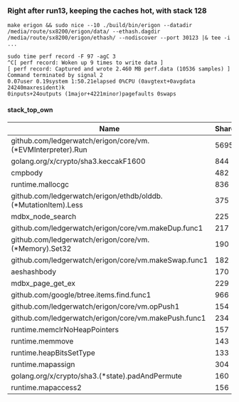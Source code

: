 ### Right after run13, keeping the caches hot, with stack 128

```
make erigon && sudo nice --10 ./build/bin/erigon --datadir /media/route/sx8200/erigon/data/ --ethash.dagdir /media/route/sx8200/erigon/ethash/ --nodiscover --port 30123 |& tee -i ...
```
```
sudo time perf record -F 97 -agC 3
^C[ perf record: Woken up 9 times to write data ]
[ perf record: Captured and wrote 2.460 MB perf.data (10536 samples) ]
Command terminated by signal 2
0.07user 0.19system 1:50.21elapsed 0%CPU (0avgtext+0avgdata 24240maxresident)k
0inputs+24outputs (1major+4221minor)pagefaults 0swaps
```

#### stack_top_own

Name                                                                                  | Shared |   %   | Own  |   %
--------------------------------------------------------------------------------------|--------|-------|------|------
github.com/ledgerwatch/erigon/core/vm.(*EVMInterpreter).Run                           |   5695 |  54.1 | 1835 |  17.4
golang.org/x/crypto/sha3.keccakF1600                                                  |    844 |   8.0 |  844 |   8.0
cmpbody                                                                               |    482 |   4.6 |  482 |   4.6
runtime.mallocgc                                                                      |    836 |   7.9 |  400 |   3.8
github.com/ledgerwatch/erigon/ethdb/olddb.(*MutationItem).Less                        |    375 |   3.6 |  375 |   3.6
mdbx_node_search                                                                      |    225 |   2.1 |  224 |   2.1
github.com/ledgerwatch/erigon/core/vm.makeDup.func1                                   |    217 |   2.1 |  217 |   2.1
github.com/ledgerwatch/erigon/core/vm.(*Memory).Set32                                 |    190 |   1.8 |  190 |   1.8
github.com/ledgerwatch/erigon/core/vm.makeSwap.func1                                  |    182 |   1.7 |  182 |   1.7
aeshashbody                                                                           |    170 |   1.6 |  170 |   1.6
mdbx_page_get_ex                                                                      |    229 |   2.2 |  158 |   1.5
github.com/google/btree.items.find.func1                                              |    966 |   9.2 |  157 |   1.5
github.com/ledgerwatch/erigon/core/vm.opPush1                                         |    154 |   1.5 |  154 |   1.5
github.com/ledgerwatch/erigon/core/vm.makePush.func1                                  |    234 |   2.2 |  153 |   1.5
runtime.memclrNoHeapPointers                                                          |    157 |   1.5 |  152 |   1.4
runtime.memmove                                                                       |    143 |   1.4 |  138 |   1.3
runtime.heapBitsSetType                                                               |    133 |   1.3 |  133 |   1.3
runtime.mapassign                                                                     |    304 |   2.9 |  129 |   1.2
golang.org/x/crypto/sha3.(*state).padAndPermute                                       |    160 |   1.5 |  124 |   1.2
runtime.mapaccess2                                                                    |    156 |   1.5 |  110 |   1.0
